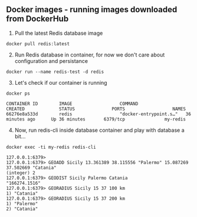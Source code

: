 ## Docker images - running images downloaded from DockerHub

1. Pull the latest Redis database image

```console
docker pull redis:latest
```

2. Run Redis database in container, for now we don't care about configuration and persistance

```console
docker run --name redis-test -d redis
```
3. Let's check if our container is running

```console
docker ps
```
```console
CONTAINER ID        IMAGE                  COMMAND                  CREATED             STATUS              PORTS                  NAMES
66276e8a533d        redis                  "docker-entrypoint.s…"   36 minutes ago      Up 36 minutes       6379/tcp               my-redis
```
4. Now, run redis-cli inside database container and play with database a bit...
```console
docker exec -ti my-redis redis-cli

127.0.0.1:6379> 
127.0.0.1:6379> GEOADD Sicily 13.361389 38.115556 "Palermo" 15.087269 37.502669 "Catania"
(integer) 2
127.0.0.1:6379> GEODIST Sicily Palermo Catania
"166274.1516"
127.0.0.1:6379> GEORADIUS Sicily 15 37 100 km
1) "Catania"
127.0.0.1:6379> GEORADIUS Sicily 15 37 200 km
1) "Palermo"
2) "Catania"
```
